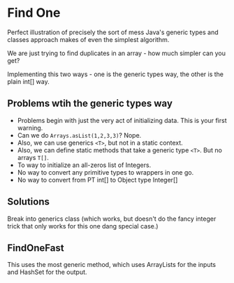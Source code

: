 # Find One

Perfect illustration of precisely the sort of mess Java's generic types and classes approach
makes of even the simplest algorithm.

We are just trying to find duplicates in an array - how much simpler can you get?

Implementing this two ways - one is the generic types way, the other is the plain int[] way.

## Problems wtih the generic types way

* Problems begin with just the very act of initializing data. This is your first warning.
* Can we do `Arrays.asList(1,2,3,3)`? Nope.
* Also, we can use generics `<T>`, but not in a static context. 
* Also, we can define static methods that take a generic type `<T>`. But no arrays `T[]`.
* To way to initialize an all-zeros list of Integers.
* No way to convert any primitive types to wrappers in one go.
* No way to convert from PT int[] to Object type Integer[]

## Solutions

Break into generics class (which works, but doesn't do the fancy integer trick that only works for this one dang special case.)

## FindOneFast

This uses the most generic method, 
which uses ArrayLists for the inputs 
and HashSet for the output.

